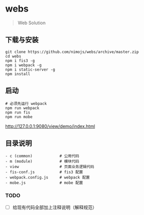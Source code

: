 # webs

> Web Solution

## 下载与安装


```shell
git clone https://github.com/nimojs/webs/archive/master.zip
cd webs
npm i fis3 -g
npm i webpack -g
npm i static-server -g
npm install
```

## 启动

```shell
# 必须先运行 webpack
npm run webpack
npm run fis
npm run mobe
```
http://127.0.0.1:9080/view/demo/index.html


## 目录说明

```
- c (common)            # 公用代码
- m (module)            # 模块代码
- view                  # 页面业务逻辑代码
- fis-conf.js           # fis3 配置
- webpack.config.js     # webpack 配置
- mobe.js               # mobe 配置
```


### TODO

- [ ] 给现有代码全部加上注释说明（解释规范）
